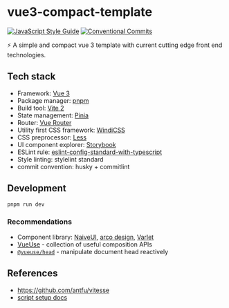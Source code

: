 # vue3-compact-template

[![JavaScript Style Guide](https://img.shields.io/badge/code_style-standard-brightgreen.svg?style=flat-square)](https://standardjs.com)
[![Conventional Commits](https://img.shields.io/badge/Conventional%20Commits-1.0.0-yellow.svg?style=flat-square)](https://conventionalcommits.org)

⚡️ A simple and compact vue 3 template with current cutting edge front end technologies.

## Tech stack

- Framework: [Vue 3](https://v3.vuejs.org/)
- Package manager: [pnpm](https://github.com/pnpm/pnpm)
- Build tool: [Vite 2](https://vitejs.dev/)
- State management: [Pinia](https://pinia.esm.dev/)
- Router: [Vue Router](https://next.router.vuejs.org/)
- Utility first CSS framework: [WindiCSS](https://windicss.org/)
- CSS preprocessor: [Less](https://lesscss.org/)
- UI component explorer: [Storybook](https://github.com/storybookjs/storybook/)
- ESLint rule: [eslint-config-standard-with-typescript](https://github.com/standard/eslint-config-standard-with-typescript)
- Style linting: stylelint standard
- commit convention: husky + commitlint

## Development

```bash
pnpm run dev
```

### Recommendations

- Component library: [NaiveUI](https://www.naiveui.com/zh-CN/os-theme), [arco design](https://arco.design/), [Varlet](https://github.com/haoziqaq/varlet)
- [VueUse](https://github.com/antfu/vueuse) - collection of useful composition APIs
- [`@vueuse/head`](https://github.com/vueuse/head) - manipulate document head reactively

## References

- https://github.com/antfu/vitesse
- [script setup docs](https://v3.vuejs.org/api/sfc-script-setup.html#sfc-script-setup)
